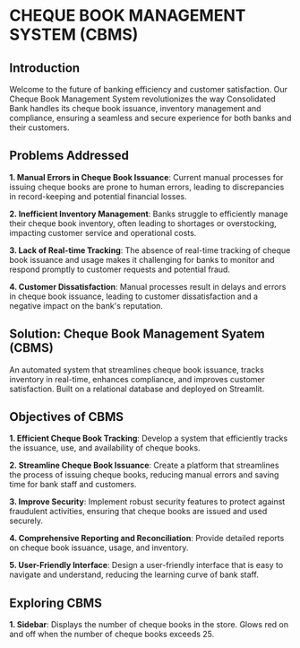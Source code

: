 # CHEQUE BOOK MANAGEMENT SYSTEM (CBMS)
## Introduction
Welcome to the future of banking efficiency and customer satisfaction. Our Cheque Book Management System revolutionizes the way Consolidated Bank handles its cheque book issuance, inventory management and compliance, ensuring a seamless and secure experience for both banks and their customers.

## Problems Addressed

**1.	Manual Errors in Cheque Book Issuance**: Current manual processes for issuing cheque books are prone to human errors, leading to discrepancies in record-keeping and potential financial losses.
   
**2.	Inefficient Inventory Management**: Banks struggle to efficiently manage their cheque book inventory, often leading to shortages or overstocking, impacting customer service and operational costs.
  
**3.	Lack of Real-time Tracking**: The absence of real-time tracking of cheque book issuance and usage makes it challenging for banks to monitor and respond promptly to customer requests and potential fraud.
  
**4.	Customer Dissatisfaction**: Manual processes result in delays and errors in cheque book issuance, leading to customer dissatisfaction and a negative impact on the bank's reputation.
  
## Solution: Cheque Book Management Syatem (CBMS)
An automated system that streamlines cheque book issuance, tracks inventory in real-time, enhances compliance, and improves customer satisfaction. Built on a relational database and deployed on Streamlit.

## Objectives of CBMS
**1. Efficient Cheque Book Tracking**: Develop a system that efficiently tracks the issuance, use, and availability of cheque books.

**2. Streamline Cheque Book Issuance**: Create a platform that streamlines the process of issuing cheque books, reducing manual errors and saving time for bank staff and customers.

**3. Improve Security**: Implement robust security features to protect against fraudulent activities, ensuring that cheque books are issued and used securely.

**4. Comprehensive Reporting and Reconciliation**: Provide detailed reports on cheque book issuance, usage, and inventory.

**5. User-Friendly Interface**: Design a user-friendly interface that is easy to navigate and understand, reducing the learning curve of bank staff.

## Exploring CBMS

**1. Sidebar**: Displays the number of cheque books in the store. Glows red on and off when the number of cheque books exceeds 25.



